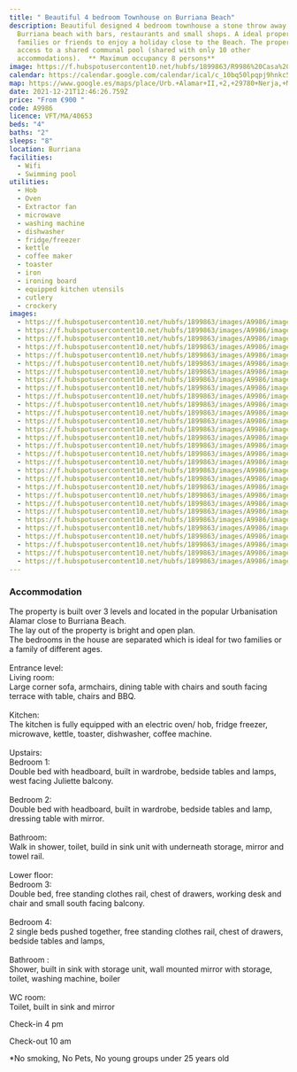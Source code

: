 ```yaml
---
title: " Beautiful 4 bedroom Townhouse on Burriana Beach"
description: Beautiful designed 4 bedroom townhouse a stone throw away from
  Burriana beach with bars, restaurants and small shops. A ideal property for
  families or friends to enjoy a holiday close to the Beach. The property has
  access to a shared communal pool (shared with only 10 other
  accommodations).  ** Maximum occupancy 8 persons**
image: https://f.hubspotusercontent10.net/hubfs/1899863/R9986%20Casa%20Torbsy,%20Alamar%20II/image-1.jpg
calendar: https://calendar.google.com/calendar/ical/c_10bq50lpqpj9hnkc5d046oirt0%40group.calendar.google.com/public/basic.ics
map: https://www.google.es/maps/place/Urb.+Alamar+II,+2,+29780+Nerja,+M%C3%A1laga/@36.7509661,-3.8712031,17z/data=!3m1!4b1!4m5!3m4!1s0xd7225089a194923:0xaeab1a64fd827f73!8m2!3d36.7509661!4d-3.8690144
date: 2021-12-21T12:46:26.759Z
price: "From €900 "
code: A9986
licence: VFT/MA/40653
beds: "4"
baths: "2"
sleeps: "8"
location: Burriana
facilities:
  - Wifi
  - Swimming pool
utilities:
  - Hob
  - Oven
  - Extractor fan
  - microwave
  - washing machine
  - dishwasher
  - fridge/freezer
  - kettle
  - coffee maker
  - toaster
  - iron
  - ironing board
  - equipped kitchen utensils
  - cutlery
  - crockery
images:
  - https://f.hubspotusercontent10.net/hubfs/1899863/images/A9986/image-1.jpg
  - https://f.hubspotusercontent10.net/hubfs/1899863/images/A9986/image-2.jpg
  - https://f.hubspotusercontent10.net/hubfs/1899863/images/A9986/image-3.jpg
  - https://f.hubspotusercontent10.net/hubfs/1899863/images/A9986/image-4.jpg
  - https://f.hubspotusercontent10.net/hubfs/1899863/images/A9986/image-5.jpg
  - https://f.hubspotusercontent10.net/hubfs/1899863/images/A9986/image-6.jpg
  - https://f.hubspotusercontent10.net/hubfs/1899863/images/A9986/image-7.jpg
  - https://f.hubspotusercontent10.net/hubfs/1899863/images/A9986/image-8.jpg
  - https://f.hubspotusercontent10.net/hubfs/1899863/images/A9986/image-9.jpg
  - https://f.hubspotusercontent10.net/hubfs/1899863/images/A9986/image-10.jpg
  - https://f.hubspotusercontent10.net/hubfs/1899863/images/A9986/image-11.jpg
  - https://f.hubspotusercontent10.net/hubfs/1899863/images/A9986/image-12.jpg
  - https://f.hubspotusercontent10.net/hubfs/1899863/images/A9986/image-13.jpg
  - https://f.hubspotusercontent10.net/hubfs/1899863/images/A9986/image-14.jpg
  - https://f.hubspotusercontent10.net/hubfs/1899863/images/A9986/image-15.jpg
  - https://f.hubspotusercontent10.net/hubfs/1899863/images/A9986/image-16.jpg
  - https://f.hubspotusercontent10.net/hubfs/1899863/images/A9986/image-17.jpg
  - https://f.hubspotusercontent10.net/hubfs/1899863/images/A9986/image-18.jpg
  - https://f.hubspotusercontent10.net/hubfs/1899863/images/A9986/image-19.jpg
  - https://f.hubspotusercontent10.net/hubfs/1899863/images/A9986/image-20.jpg
  - https://f.hubspotusercontent10.net/hubfs/1899863/images/A9986/image-21.jpg
  - https://f.hubspotusercontent10.net/hubfs/1899863/images/A9986/image-22.jpg
  - https://f.hubspotusercontent10.net/hubfs/1899863/images/A9986/image-23.jpg
  - https://f.hubspotusercontent10.net/hubfs/1899863/images/A9986/image-24.jpg
  - https://f.hubspotusercontent10.net/hubfs/1899863/images/A9986/image-25.jpg
  - https://f.hubspotusercontent10.net/hubfs/1899863/images/A9986/image-26.jpg
  - https://f.hubspotusercontent10.net/hubfs/1899863/images/A9986/image-27.jpg
  - https://f.hubspotusercontent10.net/hubfs/1899863/images/A9986/image-28.jpg
  - https://f.hubspotusercontent10.net/hubfs/1899863/images/A9986/image-29.jpg
  - https://f.hubspotusercontent10.net/hubfs/1899863/images/A9986/image-30.jpg
---
```

### Accommodation

The property is built over 3 levels and located in the popular Urbanisation Alamar close to Burriana Beach.\
The lay out of the property is bright and open plan.\
The bedrooms in the house are separated which is ideal for two families or a family of different ages.\
\
Entrance level:\
Living room:\
Large corner sofa, armchairs, dining table with chairs and south facing terrace with table, chairs and BBQ.\
\
Kitchen:\
The kitchen is fully equipped with an electric oven/ hob, fridge freezer, microwave, kettle, toaster, dishwasher, coffee machine.\
\
Upstairs:\
Bedroom 1:\
Double bed with headboard, built in wardrobe, bedside tables and lamps, west facing Juliette balcony.\
\
Bedroom 2:\
Double bed with headboard, built in wardrobe, bedside tables and lamp, dressing table with mirror.\
\
Bathroom:\
Walk in shower, toilet, build in sink unit with underneath storage, mirror and towel rail.\
\
Lower floor:\
Bedroom 3:\
Double bed, free standing clothes rail, chest of drawers, working desk and chair and small south facing balcony.\
\
Bedroom 4:\
2 single beds pushed together, free standing clothes rail, chest of drawers, bedside tables and lamps,\
\
Bathroom :\
Shower, built in sink with storage unit, wall mounted mirror with storage, toilet, washing machine, boiler\
\
WC room:\
Toilet, built in sink and mirror

Check-in 4 pm

Check-out 10 am

\*No smoking, No Pets, No young groups under 25 years old